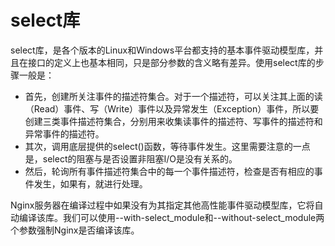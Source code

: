 # select库

select库，是各个版本的Linux和Windows平台都支持的基本事件驱动模型库，并且在接口的定义上也基本相同，只是部分参数的含义略有差异。使用select库的步骤一般是：

- 首先，创建所关注事件的描述符集合。对于一个描述符，可以关注其上面的读（Read）事件、写（Write）事件以及异常发生（Exception）事件，所以要创建三类事件描述符集合，分别用来收集读事件的描述符、写事件的描述符和异常事件的描述符。
- 其次，调用底层提供的select()函数，等待事件发生。这里需要注意的一点是，select的阻塞与是否设置非阻塞I/O是没有关系的。
- 然后，轮询所有事件描述符集合中的每一个事件描述符，检查是否有相应的事件发生，如果有，就进行处理。

Nginx服务器在编译过程中如果没有为其指定其他高性能事件驱动模型库，它将自动编译该库。我们可以使用--with-select_module和--without-select_module两个参数强制Nginx是否编译该库。